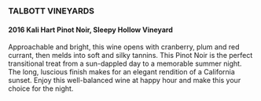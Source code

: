 ### TALBOTT VINEYARDS

#### 2016 Kali Hart Pinot Noir, Sleepy Hollow Vineyard

Approachable and bright, this wine opens with cranberry, plum and red currant, then melds into soft and silky tannins. This Pinot Noir is the perfect transitional treat from a sun-dappled day to a memorable summer night. The long, luscious finish makes for an elegant rendition of a California sunset. Enjoy this well-balanced wine at happy hour and make this your choice for the night.
